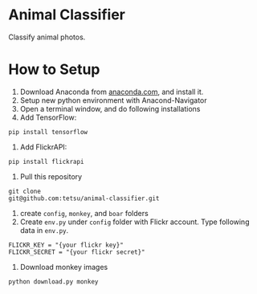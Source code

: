 # Animal Classifier
Classify animal photos.

# How to Setup

1. Download Anaconda from [anaconda.com](https://www.anaconda.com/), and install it.
1. Setup new python environment with Anacond-Navigator
1. Open a terminal window, and do following installations
1. Add TensorFlow:

  ```
  pip install tensorflow
  ```

1. Add FlickrAPI:

  ```
  pip install flickrapi
  ```

1. Pull this repository

  ```
  git clone
  git@github.com:tetsu/animal-classifier.git
  ```

1. create `config`, `monkey`, and `boar` folders
1. Create `env.py` under `config` folder with Flickr account. Type following data in `env.py`.

  ```
  FLICKR_KEY = "{your flickr key}"
  FLICKR_SECRET = "{your flickr secret}"
  ```

1. Download monkey images

  ```
  python download.py monkey
  ```
